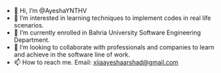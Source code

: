 - 👋 Hi, I’m @AyeshaYNTHV
- 👀 I’m interested in learning techniques to implement codes in real life scenarios.
- 🌱 I’m currently enrolled in Bahria University Software Engineering Department.
- 💞️ I’m looking to collaborate with professionals and companies to learn and achieve in the software line of work.
- 📫 How to reach me. Email: xiiaayeshaarshad@gmail.com

<!---
AyeshaYNTHV/AyeshaYNTHV is a ✨ special ✨ repository because its `README.md` (this file) appears on your GitHub profile.
You can click the Preview link to take a look at your changes.
--->
